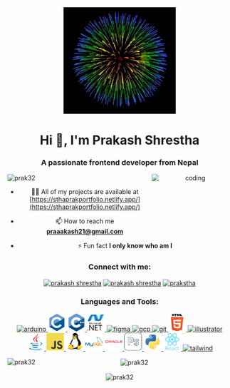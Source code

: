 <div align="center" style="position: relative; width: 100%; height: 600%;">
  <img src="https://github.com/prak32/prak32/blob/master/giphy.webp" alt="fireworks" style="width: 50%; height: 30%; position: relative; top: 0; left: 0; z-index: -1;">
  <h1>Hi 👋, I'm Prakash Shrestha</h1>
  <h3>A passionate frontend developer from Nepal</h3>
  <img align="right" alt="coding" src="https://media1.giphy.com/media/v1.Y2lkPTc5MGI3NjExdmpieTVnamNwZmpybmZmd293YXN3aThlbDNweGV5N2hyYjF0YzI1NSZlcD12MV9pbnRlcm5hbF9naWZfYnlfaWQmY3Q9Zw/pOZhmE42D1WrCWATLK/giphy.webp" height="150px" width="180px"/>

  <p align="left"> <img src="https://komarev.com/ghpvc/?username=prak32&label=Profile%20views&color=0e75b6&style=flat" alt="prak32" /> </p>

  - 👨‍💻 All of my projects are available at [https://sthaprakportfolio.netlify.app/](https://sthaprakportfolio.netlify.app/)

  - 📫 How to reach me **praaakash21@gmail.com**

  - ⚡ Fun fact **I only know who am I**

  <h3>Connect with me:</h3>
  <p>
    <a href="https://linkedin.com/in/prakash shrestha" target="blank"><img align="center" src="https://raw.githubusercontent.com/rahuldkjain/github-profile-readme-generator/master/src/images/icons/Social/linked-in-alt.svg" alt="prakash shrestha" height="30" width="40" /></a>
    <a href="https://fb.com/prakash shrestha" target="blank"><img align="center" src="https://raw.githubusercontent.com/rahuldkjain/github-profile-readme-generator/master/src/images/icons/Social/facebook.svg" alt="prakash shrestha" height="30" width="40" /></a>
    <a href="https://instagram.com/prakstha" target="blank"><img align="center" src="https://raw.githubusercontent.com/rahuldkjain/github-profile-readme-generator/master/src/images/icons/Social/instagram.svg" alt="prakstha" height="30" width="40" /></a>
  </p>

  <h3>Languages and Tools:</h3>
  <p>
    <a href="https://www.arduino.cc/" target="_blank" rel="noreferrer"> <img src="https://cdn.worldvectorlogo.com/logos/arduino-1.svg" alt="arduino" width="40" height="40"/> </a>
    <a href="https://www.cprogramming.com/" target="_blank" rel="noreferrer"> <img src="https://raw.githubusercontent.com/devicons/devicon/master/icons/c/c-original.svg" alt="c" width="40" height="40"/> </a>
    <a href="https://www.w3schools.com/cpp/" target="_blank" rel="noreferrer"> <img src="https://raw.githubusercontent.com/devicons/devicon/master/icons/cplusplus/cplusplus-original.svg" alt="cplusplus" width="40" height="40"/> </a>
    <a href="https://dotnet.microsoft.com/" target="_blank" rel="noreferrer"> <img src="https://raw.githubusercontent.com/devicons/devicon/master/icons/dot-net/dot-net-original-wordmark.svg" alt="dotnet" width="40" height="40"/> </a>
    <a href="https://www.figma.com/" target="_blank" rel="noreferrer"> <img src="https://www.vectorlogo.zone/logos/figma/figma-icon.svg" alt="figma" width="40" height="40"/> </a>
    <a href="https://cloud.google.com" target="_blank" rel="noreferrer"> <img src="https://www.vectorlogo.zone/logos/google_cloud/google_cloud-icon.svg" alt="gcp" width="40" height="40"/> </a>
    <a href="https://git-scm.com/" target="_blank" rel="noreferrer"> <img src="https://www.vectorlogo.zone/logos/git-scm/git-scm-icon.svg" alt="git" width="40" height="40"/> </a>
    <a href="https://www.w3.org/html/" target="_blank" rel="noreferrer"> <img src="https://raw.githubusercontent.com/devicons/devicon/master/icons/html5/html5-original-wordmark.svg" alt="html5" width="40" height="40"/> </a>
    <a href="https://www.adobe.com/in/products/illustrator.html" target="_blank" rel="noreferrer"> <img src="https://www.vectorlogo.zone/logos/adobe_illustrator/adobe_illustrator-icon.svg" alt="illustrator" width="40" height="40"/> </a>
    <a href="https://www.java.com" target="_blank" rel="noreferrer"> <img src="https://raw.githubusercontent.com/devicons/devicon/master/icons/java/java-original.svg" alt="java" width="40" height="40"/> </a>
    <a href="https://developer.mozilla.org/en-US/docs/Web/JavaScript" target="_blank" rel="noreferrer"> <img src="https://raw.githubusercontent.com/devicons/devicon/master/icons/javascript/javascript-original.svg" alt="javascript" width="40" height="40"/> </a>
    <a href="https://www.linux.org/" target="_blank" rel="noreferrer"> <img src="https://raw.githubusercontent.com/devicons/devicon/master/icons/linux/linux-original.svg" alt="linux" width="40" height="40"/> </a>
    <a href="https://www.mysql.com/" target="_blank" rel="noreferrer"> <img src="https://raw.githubusercontent.com/devicons/devicon/master/icons/mysql/mysql-original-wordmark.svg" alt="mysql" width="40" height="40"/> </a>
    <a href="https://www.oracle.com/" target="_blank" rel="noreferrer"> <img src="https://raw.githubusercontent.com/devicons/devicon/master/icons/oracle/oracle-original.svg" alt="oracle" width="40" height="40"/> </a>
    <a href="https://www.photoshop.com/en" target="_blank" rel="noreferrer"> <img src="https://raw.githubusercontent.com/devicons/devicon/master/icons/photoshop/photoshop-line.svg" alt="photoshop" width="40" height="40"/> </a>
    <a href="https://www.python.org" target="_blank" rel="noreferrer"> <img src="https://raw.githubusercontent.com/devicons/devicon/master/icons/python/python-original.svg" alt="python" width="40" height="40"/> </a>
    <a href="https://reactjs.org/" target="_blank" rel="noreferrer"> <img src="https://raw.githubusercontent.com/devicons/devicon/master/icons/react/react-original-wordmark.svg" alt="react" width="40" height="40"/> </a>
    <a href="https://tailwindcss.com/" target="_blank" rel="noreferrer"> <img src="https://www.vectorlogo.zone/logos/tailwindcss/tailwindcss-icon.svg" alt="tailwind" width="40" height="40"/> </a>
  </p>

  <p><img align="left" src="https://github-readme-stats.vercel.app/api/top-langs?username=prak32&show_icons=true&locale=en&layout=compact" alt="prak32" /></p>
  <p>&nbsp;<img align="center" src="https://github-readme-stats.vercel.app/api?username=prak32&show_icons=true&locale=en" alt="prak32" /></p>
  <p><img align="center" src="https://github-readme-streak-stats.herokuapp.com/?user=prak32&" alt="prak32" /></p>
</div>

